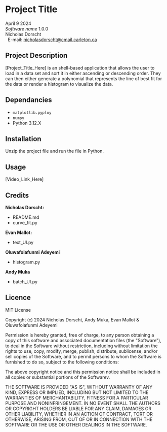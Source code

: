 # Project Title
April 9 2024 \
_Software name_ 1.0.0 \
Nicholas Dorscht  
&nbsp; E-mail: nicholasdorscht@cmail.carleton.ca

## Project Description
[Project_Title_Here] is an shell-based application that allows the user to load in a data set and sort it in either ascending or descending order. They can then either generate a polynomial that represents the line of best fit for the data or render a histogram to visualize the data.
## Dependancies
- `matplotlib.pyploy`
- `numpy`
- Python 3.12.X
## Installation
Unzip the project file and run the file in Python.
## Usage
[Video_Link_Here]
## Credits
**Nicholas Dorscht:** 
- README.md
- curve_fit.py 

**Evan Mallot:** 
- text_UI.py 

**Oluwafolafunmi Adeyemi**
- histogram.py

**Andy Muka**
- batch_UI.py
## Licence
MIT License

Copyright (c) 2024 Nicholas Dorscht, Andy Muka, Evan Mallot & Oluwafolafunmi Adeyemi

Permission is hereby granted, free of charge, to any person obtaining a copy
of this software and associated documentation files (the "Software"), to deal
in the Software without restriction, including without limitation the rights
to use, copy, modify, merge, publish, distribute, sublicense, and/or sell
copies of the Software, and to permit persons to whom the Software is
furnished to do so, subject to the following conditions:

The above copyright notice and this permission notice shall be included in all
copies or substantial portions of the Softwarev.

THE SOFTWARE IS PROVIDED "AS IS", WITHOUT WARRANTY OF ANY KIND, EXPRESS OR
IMPLIED, INCLUDING BUT NOT LIMITED TO THE WARRANTIES OF MERCHANTABILITY,
FITNESS FOR A PARTICULAR PURPOSE AND NONINFRINGEMENT. IN NO EVENT SHALL THE
AUTHORS OR COPYRIGHT HOLDERS BE LIABLE FOR ANY CLAIM, DAMAGES OR OTHER
LIABILITY, WHETHER IN AN ACTION OF CONTRACT, TORT OR OTHERWISE, ARISING FROM,
OUT OF OR IN CONNECTION WITH THE SOFTWARE OR THE USE OR OTHER DEALINGS IN THE
SOFTWARE.